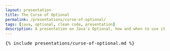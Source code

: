 ```yaml
---
layout: presentation
title: The Curse of Optional
permalink: /presentations/curse-of-optional/
tags: [java, optional, clean code, presentation]
description: A presentation on Java's Optional, how and when to use it and some common anti-patterns
---
```


<pre>{% include presentations/curse-of-optional.md %}</pre>
